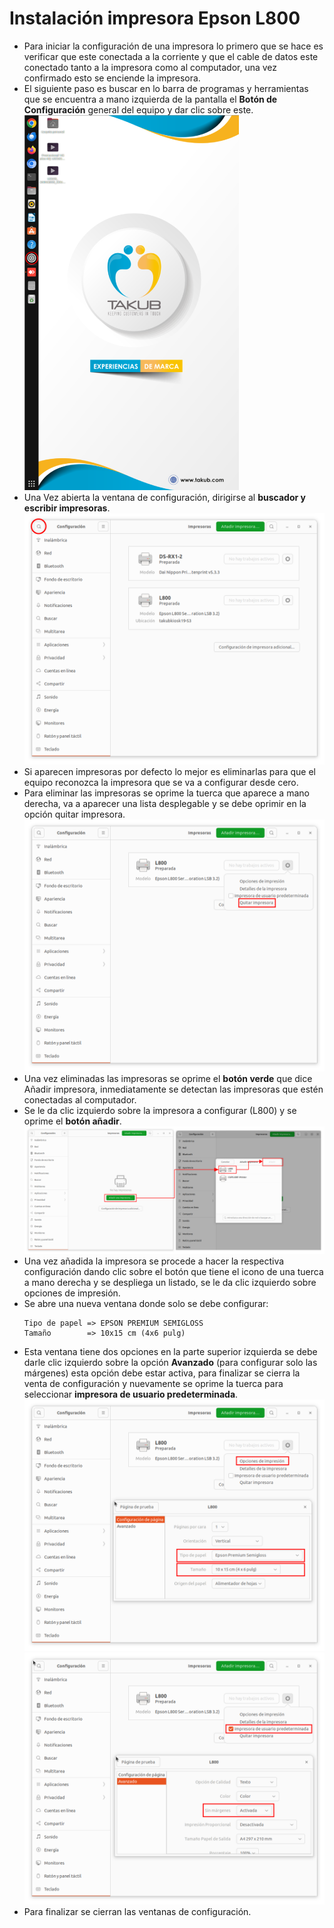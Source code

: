 # Instalación impresora Epson L800

- Para iniciar la configuración de una impresora lo primero que se hace es verificar que este conectada a la corriente y que el cable de datos este conectado tanto a la impresora como al computador, una vez confirmado esto se enciende la impresora.
- El siguiente paso es buscar en lo barra de programas y herramientas que se encuentra a mano izquierda de la pantalla el **Botón de Configuración** general del equipo y dar clic sobre este.
![desktop ubuntu][desktopUbuntu]
- Una Vez abierta la ventana de configuración, dirigirse al **buscador y escribir impresoras**.
![ventana configuración impresora][configuracionImpresora]
- Si aparecen impresoras por defecto lo mejor es eliminarlas para que el equipo reconozca la impresora que se va a configurar desde cero.
- Para eliminar las impresoras se oprime la tuerca que aparece a mano derecha, va a aparecer una lista desplegable y se debe oprimir en la opción quitar impresora.
![quitar impresora][quitarImpresora]
- Una vez eliminadas las impresoras se oprime el **botón verde** que dice Añadir impresora, inmediatamente se detectan las impresoras que estén conectadas al computador.
- Se le da clic izquierdo sobre la impresora a configurar (L800) y se oprime el **botón añadir**.
![añadir impresora][anadirImpresora]
- Una vez añadida la impresora se procede a hacer la respectiva configuración dando clic sobre el botón que tiene el icono de una tuerca a mano derecha y se despliega un listado, se le da clic izquierdo sobre opciones de impresión.
- Se abre una nueva ventana donde solo se debe configurar: 
  ```
  Tipo de papel => EPSON PREMIUM SEMIGLOSS 
  Tamaño        => 10x15 cm (4x6 pulg)
  ```
- Esta ventana tiene dos opciones en la parte superior izquierda se debe darle clic izquierdo sobre la opción **Avanzado** (para configurar solo las márgenes) esta opción debe estar activa, para finalizar se cierra la venta de configuración y nuevamente se oprime la tuerca para seleccionar **impresora de usuario predeterminada**.
![configurar L800 - paso 1][configL800Paso1]
![configurar L800 - paso 2][configL800Paso2]
- Para finalizar se cierran las ventanas de configuración.

[desktopUbuntu]: ./img/escritorio-ubuntu22.png
[configuracionImpresora]: ./img/config-impresora.png
[quitarImpresora]: ./img/quitar-impresora.png
[anadirImpresora]: ./img/anadir-impresora.png
[configL800Paso1]: ./img/config-l800-paso1.png
[configL800Paso2]: ./img/config-l800-paso2.png

